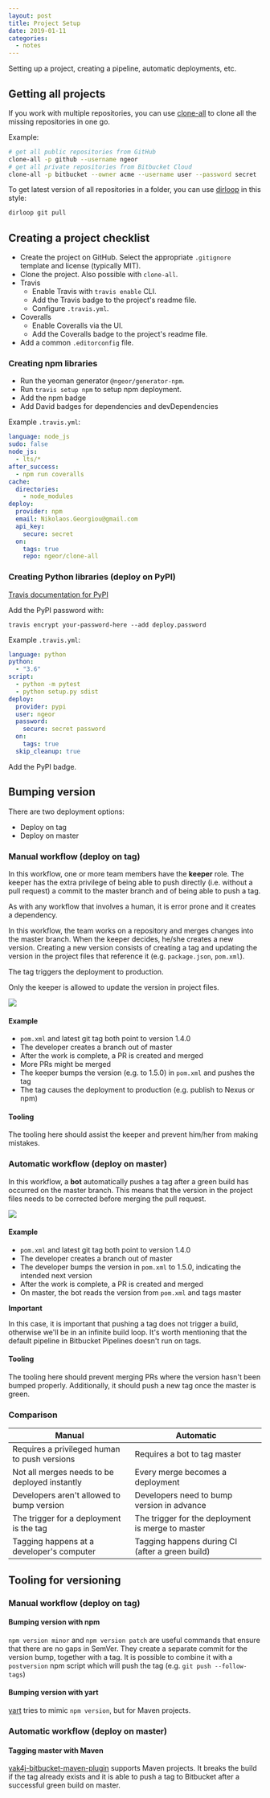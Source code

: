 ```yaml
---
layout: post
title: Project Setup
date: 2019-01-11
categories:
  - notes
---
```


Setting up a project, creating a pipeline, automatic deployments, etc.

## Getting all projects

If you work with multiple repositories, you can use [clone-all] to clone all the
missing repositories in one go.

Example:

```sh
# get all public repositories from GitHub
clone-all -p github --username ngeor
# get all private repositories from Bitbucket Cloud
clone-all -p bitbucket --owner acme --username user --password secret
```

To get latest version of all repositories in a folder, you can use [dirloop] in
this style:

```sh
dirloop git pull
```

## Creating a project checklist

- Create the project on GitHub. Select the appropriate `.gitignore` template and
  license (typically MIT).
- Clone the project. Also possible with `clone-all`.
- Travis
  - Enable Travis with `travis enable` CLI.
  - Add the Travis badge to the project's readme file.
  - Configure `.travis.yml`.
- Coveralls
  - Enable Coveralls via the UI.
  - Add the Coveralls badge to the project's readme file.
- Add a common `.editorconfig` file.

### Creating npm libraries

- Run the yeoman generator `@ngeor/generator-npm`.
- Run `travis setup npm` to setup npm deployment.
- Add the npm badge
- Add David badges for dependencies and devDependencies

Example `.travis.yml`:

```yml
language: node_js
sudo: false
node_js:
  - lts/*
after_success:
  - npm run coveralls
cache:
  directories:
    - node_modules
deploy:
  provider: npm
  email: Nikolaos.Georgiou@gmail.com
  api_key:
    secure: secret
  on:
    tags: true
    repo: ngeor/clone-all
```

### Creating Python libraries (deploy on PyPI)

[Travis documentation for PyPI](https://docs.travis-ci.com/user/deployment/pypi/)

Add the PyPI password with:

`travis encrypt your-password-here --add deploy.password`

Example `.travis.yml`:

```yml
language: python
python:
  - "3.6"
script:
  - python -m pytest
  - python setup.py sdist
deploy:
  provider: pypi
  user: ngeor
  password:
    secure: secret password
  on:
    tags: true
  skip_cleanup: true
```

Add the PyPI badge.

## Bumping version

There are two deployment options:

- Deploy on tag
- Deploy on master

### Manual workflow (deploy on tag)

In this workflow, one or more team members have the **keeper** role. The keeper
has the extra privilege of being able to push directly (i.e. without a pull
request) a commit to the master branch and of being able to push a tag.

As with any workflow that involves a human, it is error prone and it creates a
dependency.

In this workflow, the team works on a repository and merges changes into the
master branch. When the keeper decides, he/she creates a new version. Creating a
new version consists of creating a tag and updating the version in the project
files that reference it (e.g. `package.json`, `pom.xml`).

The tag triggers the deployment to production.

Only the keeper is allowed to update the version in project files.

<img src="{{ site.baseurl }}/assets/wiki/manual-version-flow.png" />

#### Example

- `pom.xml` and latest git tag both point to version 1.4.0
- The developer creates a branch out of master
- After the work is complete, a PR is created and merged
- More PRs might be merged
- The keeper bumps the version (e.g. to 1.5.0) in `pom.xml` and pushes the tag
- The tag causes the deployment to production (e.g. publish to Nexus or npm)

#### Tooling

The tooling here should assist the keeper and prevent him/her from making
mistakes.

### Automatic workflow (deploy on master)

In this workflow, a **bot** automatically pushes a tag after a green build has
occurred on the master branch. This means that the version in the project files
needs to be corrected before merging the pull request.

<img src="{{ site.baseurl }}/assets/wiki/automatic-version-flow.png" />

#### Example

- `pom.xml` and latest git tag both point to version 1.4.0
- The developer creates a branch out of master
- The developer bumps the version in `pom.xml` to 1.5.0, indicating the intended
  next version
- After the work is complete, a PR is created and merged
- On master, the bot reads the version from `pom.xml` and tags master

**Important**

In this case, it is important that pushing a tag does not trigger a build,
otherwise we'll be in an infinite build loop. It's worth mentioning that the
default pipeline in Bitbucket Pipelines doesn't run on tags.

#### Tooling

The tooling here should prevent merging PRs where the version hasn't been bumped
properly. Additionally, it should push a new tag once the master is green.

### Comparison

| Manual                                        | Automatic                                         |
| --------------------------------------------- | ------------------------------------------------- |
| Requires a privileged human to push versions  | Requires a bot to tag master                      |
| Not all merges needs to be deployed instantly | Every merge becomes a deployment                  |
| Developers aren't allowed to bump version     | Developers need to bump version in advance        |
| The trigger for a deployment is the tag       | The trigger for the deployment is merge to master |
| Tagging happens at a developer's computer     | Tagging happens during CI (after a green build)   |

## Tooling for versioning

### Manual workflow (deploy on tag)

#### Bumping version with npm

`npm version minor` and `npm version patch` are useful commands that ensure that
there are no gaps in SemVer. They create a separate commit for the version bump,
together with a tag. It is possible to combine it with a `postversion` npm
script which will push the tag (e.g. `git push --follow-tags`)

#### Bumping version with yart

[yart](https://github.com/ngeor/yart) tries to mimic `npm version`, but for
Maven projects.

### Automatic workflow (deploy on master)

#### Tagging master with Maven

[yak4j-bitbucket-maven-plugin](https://github.com/ngeor/yak4j-bitbucket-maven-plugin)
supports Maven projects. It breaks the build if the tag already exists and it is
able to push a tag to Bitbucket after a successful green build on master.

[clone-all]: https://github.com/ngeor/clone-all
[dirloop]: https://github.com/ngeor/dirloop
